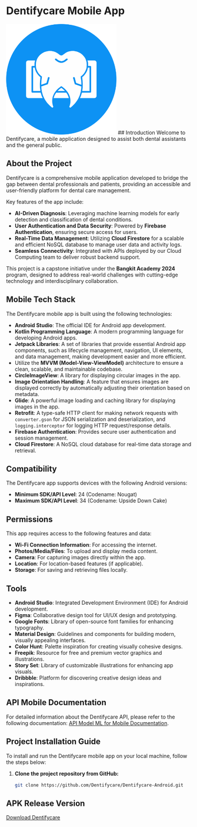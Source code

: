 # Dentifycare Mobile App

<img src="https://github.com/Dentifycare/Dentifycare-Android/blob/master/icon-app.png?raw=true" alt="App Icon" width="300"/>
## Introduction
Welcome to Dentifycare, a mobile application designed to assist both dental assistants and the general public.

## About the Project

Dentifycare is a comprehensive mobile application developed to bridge the gap between dental professionals and patients, providing an accessible and user-friendly platform for dental care management.  

Key features of the app include:  
- **AI-Driven Diagnosis**: Leveraging machine learning models for early detection and classification of dental conditions.  
- **User Authentication and Data Security**: Powered by **Firebase Authentication**, ensuring secure access for users.  
- **Real-Time Data Management**: Utilizing **Cloud Firestore** for a scalable and efficient NoSQL database to manage user data and activity logs.  
- **Seamless Connectivity**: Integrated with APIs deployed by our Cloud Computing team to deliver robust backend support.  

This project is a capstone initiative under the **Bangkit Academy 2024** program, designed to address real-world challenges with cutting-edge technology and interdisciplinary collaboration.

## Mobile Tech Stack
The Dentifycare mobile app is built using the following technologies:

- **Android Studio**: The official IDE for Android app development.
- **Kotlin Programming Language**: A modern programming language for developing Android apps.
- **Jetpack Libraries**: A set of libraries that provide essential Android app components, such as lifecycle management, navigation, UI elements, and data management, making development easier and more efficient.
- Utilize the **MVVM (Model-View-ViewModel)** architecture to ensure a clean, scalable, and maintainable codebase.
- **CircleImageView**: A library for displaying circular images in the app.
- **Image Orientation Handling**: A feature that ensures images are displayed correctly by automatically adjusting their orientation based on metadata.
- **Glide**: A powerful image loading and caching library for displaying images in the app.
- **Retrofit**: A type-safe HTTP client for making network requests with `converter.gson` for JSON serialization and deserialization, and `logging.interceptor` for logging HTTP request/response details.
- **Firebase Authentication**: Provides secure user authentication and session management.
- **Cloud Firestore**: A NoSQL cloud database for real-time data storage and retrieval.

## Compatibility
The Dentifycare app supports devices with the following Android versions:

- **Minimum SDK/API Level**: 24 (Codename: Nougat)
- **Maximum SDK/API Level**: 34 (Codename: Upside Down Cake)

## Permissions
This app requires access to the following features and data:

- **Wi-Fi Connection Information**: For accessing the internet.
- **Photos/Media/Files**: To upload and display media content.
- **Camera**: For capturing images directly within the app.
- **Location**: For location-based features (if applicable).
- **Storage**: For saving and retrieving files locally.

## Tools  
- **Android Studio**: Integrated Development Environment (IDE) for Android development.  
- **Figma**: Collaborative design tool for UI/UX design and prototyping.  
- **Google Fonts**: Library of open-source font families for enhancing typography.  
- **Material Design**: Guidelines and components for building modern, visually appealing interfaces.  
- **Color Hunt**: Palette inspiration for creating visually cohesive designs.  
- **Freepik**: Resource for free and premium vector graphics and illustrations.  
- **Story Set**: Library of customizable illustrations for enhancing app visuals.  
- **Dribbble**: Platform for discovering creative design ideas and inspirations.  

## API Mobile Documentation
For detailed information about the Dentifycare API, please refer to the following documentation: [API Model ML for Mobile Documentation](https://dentifycare-ml-api-363002036886.asia-southeast2.run.app/docs).

## Project Installation Guide
To install and run the Dentifycare mobile app on your local machine, follow the steps below:

1. **Clone the project repository from GitHub:**
   ```bash
   git clone https://github.com/Dentifycare/Dentifycare-Android.git

## APK Release Version
[Download Dentifycare](https://drive.google.com/file/d/1qh79LQxhmZHrwadfXjhsxMOzhDgoUOiL/view?usp=sharing)
